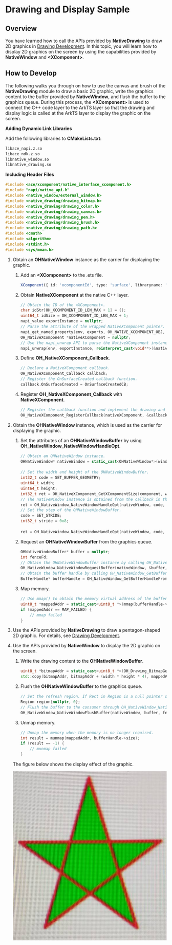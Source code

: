 # Drawing and Display Sample

## Overview
You have learned how to call the APIs provided by **NativeDrawing** to draw 2D graphics in [Drawing Development](drawing-guidelines.md). In this topic, you will learn how to display 2D graphics on the screen by using the capabilities provided by **NativeWindow** and **\<XComponent>**.

## How to Develop

The following walks you through on how to use the canvas and brush of the **NativeDrawing** module to draw a basic 2D graphic, write the graphics content to the buffer provided by **NativeWindow**, and flush the buffer to the graphics queue. During this process, the **\<XComponent>** is used to connect the C++ code layer to the ArkTS layer so that the drawing and display logic is called at the ArkTS layer to display the graphic on the screen.

**Adding Dynamic Link Libraries**

Add the following libraries to **CMakeLists.txt**:
```txt
libace_napi.z.so
libace_ndk.z.so
libnative_window.so
libnative_drawing.so
```

**Including Header Files**
```c++
#include <ace/xcomponent/native_interface_xcomponent.h>
#include "napi/native_api.h"
#include <native_window/external_window.h>
#include <native_drawing/drawing_bitmap.h>
#include <native_drawing/drawing_color.h>
#include <native_drawing/drawing_canvas.h>
#include <native_drawing/drawing_pen.h>
#include <native_drawing/drawing_brush.h>
#include <native_drawing/drawing_path.h>
#include <cmath>
#include <algorithm>
#include <stdint.h>
#include <sys/mman.h>
```

1. Obtain an **OHNativeWindow** instance as the carrier for displaying the graphic.

    1. Add an **\<XComponent>** to the .ets file.
        ```ts
        XComponent({ id: 'xcomponentId', type: 'surface', libraryname: 'entry'})
        ```
    2. Obtain **NativeXComponent** at the native C++ layer.
        ```c++
        // Obtain the ID of the <XComponent>.
        char idStr[OH_XCOMPONENT_ID_LEN_MAX + 1] = {};
        uint64_t idSize = OH_XCOMPONENT_ID_LEN_MAX + 1;
        napi_value exportInstance = nullptr;
        // Parse the attribute of the wrapped NativeXComponent pointer.
        napi_get_named_property(env, exports, OH_NATIVE_XCOMPONENT_OBJ, &exportInstance);
        OH_NativeXComponent *nativeXComponent = nullptr;
        // Use the napi_unwrap API to parse the NativeXComponent instance pointer.
        napi_unwrap(env, exportInstance, reinterpret_cast<void**>(&nativeXComponent));
        ```
     3. Define **OH_NativeXComponent_Callback**.
        ```c++
        // Declare a NativeXComponent callback.
        OH_NativeXComponent_Callback callback;
        // Register the OnSurfaceCreated callback function.
        callback.OnSurfaceCreated = OnSurfaceCreatedCB;
        ```
     4. Register **OH_NativeXComponent_Callback** with **NativeXComponent**.
        ```c++
        // Register the callback function and implement the drawing and display logic in it. When the <XComponent> at the ArkTS layer is called, the logic is invoked through the callback function.
        OH_NativeXComponent_RegisterCallback(nativeXComponent, &callback);
        ```

2. Obtain the **OHNativeWindow** instance, which is used as the carrier for displaying the graphic.
    1. Set the attributes of an **OHNativeWindowBuffer** by using **OH_NativeWindow_NativeWindowHandleOpt**.
        ```c++
        // Obtain an OHNativeWindow instance.
        OHNativeWindow* nativeWindow = static_cast<OHNativeWindow*>(window);
    
        // Set the width and height of the OHNativeWindowBuffer.
        int32_t code = SET_BUFFER_GEOMETRY;
        uint64_t width;
        uint64_t height;
        int32_t ret = OH_NativeXComponent_GetXComponentSize(component, window, &width, &height);
        // The nativeWindow instance is obtained from the callback in the previous step.
        ret = OH_NativeWindow_NativeWindowHandleOpt(nativeWindow, code, width, height);
        // Set the step of the OHNativeWindowBuffer.
        code = SET_STRIDE;
        int32_t stride = 0x8;
    
        ret = OH_NativeWindow_NativeWindowHandleOpt(nativeWindow, code, stride);
        ```
    2. Request an **OHNativeWindowBuffer** from the graphics queue.
        ```c++
        OHNativeWindowBuffer* buffer = nullptr;
        int fenceFd;
        // Obtain the OHNativeWindowBuffer instance by calling OH_NativeWindow_NativeWindowRequestBuffer.
        OH_NativeWindow_NativeWindowRequestBuffer(nativeWindow, &buffer, &fenceFd);
        // Obtain the buffer handle by calling OH_NativeWindow_GetBufferHandleFromNative.
        BufferHandle* bufferHandle = OH_NativeWindow_GetBufferHandleFromNative(buffer);
        ```
    3. Map memory.
        ```c++
        // Use mmap() to obtain the memory virtual address of the buffer handle.
        uint8_t *mappedAddr = static_cast<uint8_t *>(mmap(bufferHandle->virAddr, bufferHandle->size, PROT_READ | PROT_WRITE, MAP_SHARED, bufferHandle->fd, 0));
        if (mappedAddr == MAP_FAILED) {
            // mmap failed
        }
        ```
    
3. Use the APIs provided by **NativeDrawing** to draw a pentagon-shaped 2D graphic. For details, see [Drawing Development](drawing-guidelines.md).

4. Use the APIs provided by **NativeWindow** to display the 2D graphic on the screen.
    1. Write the drawing content to the **OHNativeWindowBuffer**.
        ```c++
        uint8_t *bitmapAddr = static_cast<uint8_t *>(OH_Drawing_BitmapGetPixels(cBitmap));
        std::copy(bitmapAddr, bitmapAddr + (width * height * 4), mappedAddr);
        ```
    2. Flush the **OHNativeWindowBuffer** to the graphics queue.
        ```c++
        // Set the refresh region. If Rect in Region is a null pointer or rectNumber is 0, all contents in the OHNativeWindowBuffer are changed.
        Region region{nullptr, 0};
        // Flush the buffer to the consumer through OH_NativeWindow_NativeWindowFlushBuffer, for example, by displaying it on the screen.
        OH_NativeWindow_NativeWindowFlushBuffer(nativeWindow, buffer, fenceFd, region);
        ```
    3. Unmap memory.
        ```c++
        // Unmap the memory when the memory is no longer required.
        int result = munmap(mappedAddr, bufferHandle->size);
        if (result == -1) {
            // munmap failed
        }
        ```

    The figure below shows the display effect of the graphic.
    
    ![Drawing](figures/drawing.png)
    
